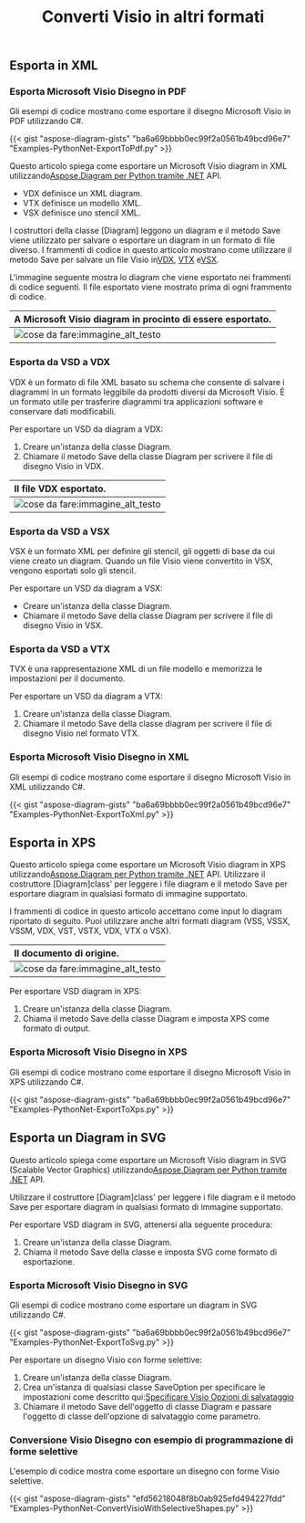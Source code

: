 ﻿---
title:  Converti Visio in altri formati
linktitle:  Converti Visio in altri formati
type: docs
weight: 40
url: /it/python-net/convert-visio-to-other-files/
description: Questo argomento mostra come Aspose.Diagram consente di convertire Visio nei formati SVG, XPS, XML, XAML. Converti VSD, VSS, VDW, VST, VSDX, VSSX, VSTX, VSDM, VSTM,VSSM in SVG, XPS, XML, XAML con poche righe di codice.
---
## **Esporta in XML**
### **Esporta Microsoft Visio Disegno in PDF**
Gli esempi di codice mostrano come esportare il disegno Microsoft Visio in PDF utilizzando C#.

{{< gist "aspose-diagram-gists" "ba6a69bbbb0ec99f2a0561b49bcd96e7" "Examples-PythonNet-ExportToPdf.py" >}}

 Questo articolo spiega come esportare un Microsoft Visio diagram in XML utilizzando[Aspose.Diagram per Python tramite .NET](https://products.aspose.com/diagram/python-net/) API.

- VDX definisce un XML diagram.
- VTX definisce un modello XML.
- VSX definisce uno stencil XML.

 I costruttori della classe [Diagram] leggono un diagram e il metodo Save viene utilizzato per salvare o esportare un diagram in un formato di file diverso. I frammenti di codice in questo articolo mostrano come utilizzare il metodo Save per salvare un file Visio in[VDX](https://docs.aspose.com/diagram/python-net/save-visio-document/), [VTX](https://docs.aspose.com/diagram/python-net/save-visio-document/) e[VSX](https://docs.aspose.com/diagram/python-net/save-visio-document/).

L'immagine seguente mostra lo diagram che viene esportato nei frammenti di codice seguenti. Il file esportato viene mostrato prima di ogni frammento di codice.

|**A Microsoft Visio diagram in procinto di essere esportato.**|
|:- |
|![cose da fare:immagine_alt_testo](how-to-convert-a-visio-diagram_3.png)|

### **Esporta da VSD a VDX**
VDX è un formato di file XML basato su schema che consente di salvare i diagrammi in un formato leggibile da prodotti diversi da Microsoft Visio. È un formato utile per trasferire diagrammi tra applicazioni software e conservare dati modificabili.

Per esportare un VSD da diagram a VDX:

1. Creare un'istanza della classe Diagram.
1. Chiamare il metodo Save della classe Diagram per scrivere il file di disegno Visio in VDX.

|**Il file VDX esportato.**|
|:- |
|![cose da fare:immagine_alt_testo](how-to-convert-a-visio-diagram_4.png)|

### **Esporta da VSD a VSX**
VSX è un formato XML per definire gli stencil, gli oggetti di base da cui viene creato un diagram. Quando un file Visio viene convertito in VSX, vengono esportati solo gli stencil.

Per esportare un VSD da diagram a VSX:

- Creare un'istanza della classe Diagram.
- Chiamare il metodo Save della classe Diagram per scrivere il file di disegno Visio in VSX.
### **Esporta da VSD a VTX**
TVX è una rappresentazione XML di un file modello e memorizza le impostazioni per il documento.

Per esportare un VSD da diagram a VTX:

1. Creare un'istanza della classe Diagram.
1. Chiamare il metodo Save della classe diagram per scrivere il file di disegno Visio nel formato VTX.
### **Esporta Microsoft Visio Disegno in XML**
Gli esempi di codice mostrano come esportare il disegno Microsoft Visio in XML utilizzando C#.

{{< gist "aspose-diagram-gists" "ba6a69bbbb0ec99f2a0561b49bcd96e7" "Examples-PythonNet-ExportToXml.py" >}}

## **Esporta in XPS**
 Questo articolo spiega come esportare un Microsoft Visio diagram in XPS utilizzando[Aspose.Diagram per Python tramite .NET](https://products.aspose.com/diagram/python-net/) API.
Utilizzare il costruttore [Diagram]class' per leggere i file diagram e il metodo Save per esportare diagram in qualsiasi formato di immagine supportato.

I frammenti di codice in questo articolo accettano come input lo diagram riportato di seguito. Puoi utilizzare anche altri formati diagram (VSS, VSSX, VSSM, VDX, VST, VSTX, VDX, VTX o VSX).

|**Il documento di origine.**|
|:- |
|![cose da fare:immagine_alt_testo](how-to-convert-a-visio-diagram_5.png)|


Per esportare VSD diagram in XPS:

1. Creare un'istanza della classe Diagram.
1. Chiama il metodo Save della classe Diagram e imposta XPS come formato di output.
### **Esporta Microsoft Visio Disegno in XPS**
Gli esempi di codice mostrano come esportare il disegno Microsoft Visio in XPS utilizzando C#.

{{< gist "aspose-diagram-gists" "ba6a69bbbb0ec99f2a0561b49bcd96e7" "Examples-PythonNet-ExportToXps.py" >}}

## **Esporta un Diagram in SVG**
Questo articolo spiega come esportare un Microsoft Visio diagram in SVG (Scalable Vector Graphics) utilizzando[Aspose.Diagram per Python tramite .NET](https://products.aspose.com/diagram/python-net/) API.

Utilizzare il costruttore [Diagram]class' per leggere i file diagram e il metodo Save per esportare diagram in qualsiasi formato di immagine supportato.

Per esportare VSD diagram in SVG, attenersi alla seguente procedura:

1. Creare un'istanza della classe Diagram.
1. Chiama il metodo Save della classe e imposta SVG come formato di esportazione.
### **Esporta Microsoft Visio Disegno in SVG**
Gli esempi di codice mostrano come esportare un diagram in SVG utilizzando C#.

{{< gist "aspose-diagram-gists" "ba6a69bbbb0ec99f2a0561b49bcd96e7" "Examples-PythonNet-ExportToSvg.py" >}}

Per esportare un disegno Visio con forme selettive:

1. Creare un'istanza della classe Diagram.
1. Crea un'istanza di qualsiasi classe SaveOption per specificare le impostazioni come descritto qui:[Specificare Visio Opzioni di salvataggio](https://docs.aspose.com/diagram/python-net/save-visio-document/#specifying-visio-save-options)
1. Chiamare il metodo Save dell'oggetto di classe Diagram e passare l'oggetto di classe dell'opzione di salvataggio come parametro.
### **Conversione Visio Disegno con esempio di programmazione di forme selettive**
L'esempio di codice mostra come esportare un disegno con forme Visio selettive.

{{< gist "aspose-diagram-gists" "efd56218048f8b0ab925efd494227fdd" "Examples-PythonNet-ConvertVisioWithSelectiveShapes.py" >}}